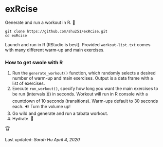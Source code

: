# exRcise

Generate and run a workout in R. :muscle:

```
git clone https://github.com/shu251/exRcise.git
cd exRcise
```

Launch and run in R (RStudio is best). Provided ```workout-list.txt``` comes with many different warm-up and main exercises.   


### How to get swole with R

1. Run the ```generate_workout()``` function, which randomly selects a desired number of warm-up and main exercises. Output is a data frame with a list of exercises.
2. Execute ```run_workout()```, specify how long you want the main exercises to be run (intervals :hourglass_flowing_sand:) in seconds. Workout will run in R console with a countdown of 10 seconds (transitions). Warm-ups default to 30 seconds each. :sound: Turn the volume up!
3. Go wild and generate and run a tabata workout. 
4. Hydrate. :potable_water:   

:trophy:  


Last updated: _Sarah Hu April 4, 2020_

